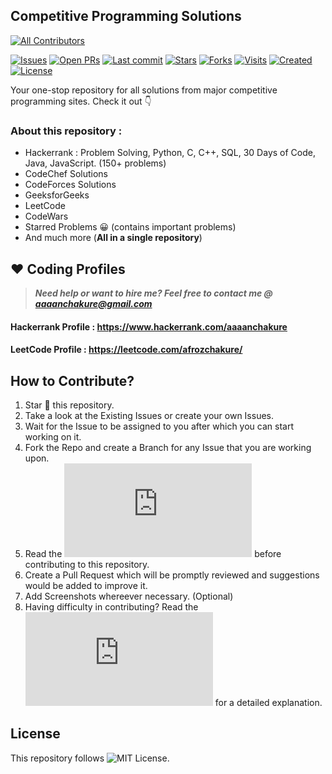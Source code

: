 ## Competitive Programming Solutions
<!-- ALL-CONTRIBUTORS-BADGE:START - Do not remove or modify this section -->
[![All Contributors](https://img.shields.io/badge/all_contributors-10-orange.svg?style=flat-square)](#contributors-)
<!-- ALL-CONTRIBUTORS-BADGE:END -->
[![Issues](https://img.shields.io/github/issues/afrozchakure/Competitive-Programming-Solutions)](https://github.com/afrozchakure/Competitive-Programming-Solutions/issues)
[![Open PRs](https://img.shields.io/github/issues-pr-raw/afrozchakure/Competitive-Programming-Solutions)](https://github.com/afrozchakure/Competitive-Programming-Solutions/pulls)
[![Last commit](https://badges.pufler.dev/updated/afrozchakure/Competitive-Programming-Solutions?color=red)](https://badges.pufler.dev)
[![Stars](https://img.shields.io/github/stars/afrozchakure/Competitive-Programming-Solutions?color=green)](https://github.com/afrozchakure/Competitive-Programming-Solutions/stargazers)
[![Forks](https://img.shields.io/github/forks/afrozchakure/Competitive-Programming-Solutions?color=orange)](https://github.com/afrozchakure/Competitive-Programming-Solutions/network/members)
[![Visits](https://badges.pufler.dev/visits/afrozchakure/Competitive-Programming-Solutions?color=blueviolet)](https://badges.pufler.dev)
[![Created](https://badges.pufler.dev/created/afrozchakure/Competitive-Programming-Solutions?color=yellowgreen)](https://badges.pufler.dev)
[![License](https://img.shields.io/github/license/afrozchakure/Competitive-Programming-Solutions?color=blue)](https://github.com/afrozchakure/Competitive-Programming-Solutions/blob/master/LICENSE)


Your one-stop repository for all solutions from major competitive programming sites. Check it out :point_down:

### **About this repository :**

* Hackerrank : Problem Solving, Python, C, C++, SQL, 30 Days of Code, Java, JavaScript. (150+ problems)
* CodeChef Solutions
* CodeForces Solutions
* GeeksforGeeks
* LeetCode
* CodeWars
* Starred Problems 😀 (contains important problems)
* And much more (__All in a single repository__)


## ❤️ Coding Profiles

> **_Need help or want to hire me? Feel free to contact me @ [aaaanchakure@gmail.com](mailto:aaaanchakure@gmail.com?Subject=Competitive-Programming-Solutions-Repo)_**


#### **Hackerrank Profile** : https://www.hackerrank.com/aaaanchakure 
#### **LeetCode Profile** : https://leetcode.com/afrozchakure/


## How to Contribute?
1. Star 🌟 this repository. 
2. Take a look at the Existing Issues or create your own Issues.
3. Wait for the Issue to be assigned to you after which you can start working on it.
4. Fork the Repo and create a Branch for any Issue that you are working upon.
5. Read the ![Code of Conduct](https://github.com/afrozchakure/Competitive-Programming-Solutions/blob/master/CONTRIBUTING.md) before contributing to this repository. 
6. Create a Pull Request which will be promptly reviewed and suggestions would be added to improve it.
7. Add Screenshots whereever necessary. (Optional)
8. Having difficulty in contributing? Read the ![Contribution Guide](https://github.com/afrozchakure/Competitive-Programming-Solutions/blob/master/CONTRIBUTING.md) for a detailed explanation.


## License 
This repository follows ![MIT License](https://github.com/afrozchakure/Competitive-Programming-Solutions/blob/master/LICENSE).
